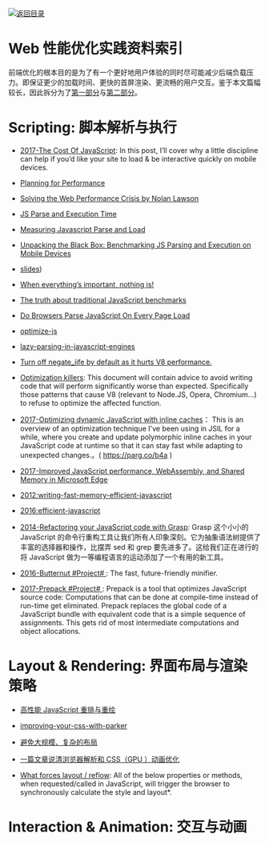 [![返回目录](https://parg.co/UGo)](https://parg.co/b4z) 


# Web 性能优化实践资料索引

前端优化的根本目的是为了有一个更好地用户体验的同时尽可能减少后端负载压力。即保证更少的加载时间、更快的首屏渲染、更流畅的用户交互。鉴于本文篇幅较长，因此拆分为了[第一部分](.Web-Performance-Reference.md)与[第二部分](./Web-Performance-Reference.2.md)。

# Scripting: 脚本解析与执行

* [2017-The Cost Of JavaScript](https://parg.co/UEm): In this post, I’ll cover why a little discipline can help if you’d like your site to load & be interactive quickly on mobile devices.

* [Planning for Performance](https://www.youtube.com/watch?v=RWLzUnESylc)

* [Solving the Web Performance Crisis by Nolan Lawson](https://twitter.com/MSEdgeDev/status/819985530775404544)

* [JS Parse and Execution Time](https://timkadlec.com/2014/09/js-parse-and-execution-time/)

* [Measuring Javascript Parse and Load](http://carlos.bueno.org/2010/02/measuring-javascript-parse-and-load.html)

* [Unpacking the Black Box: Benchmarking JS Parsing and Execution on Mobile Devices](https://www.safaribooksonline.com/library/view/velocity-conference-new/9781491900406/part78.html)

- [slides](https://speakerdeck.com/desp/unpacking-the-black-box-benchmarking-js-parsing-and-execution-on-mobile-devices))

* [When everything’s important, nothing is!](https://aerotwist.com/blog/when-everything-is-important-nothing-is/)

* [The truth about traditional JavaScript benchmarks](http://benediktmeurer.de/2016/12/16/the-truth-about-traditional-javascript-benchmarks/)

* [Do Browsers Parse JavaScript On Every Page Load](http://stackoverflow.com/questions/1096907/do-browsers-parse-javascript-on-every-page-load/)

* [optimize-js](https://github.com/nolanlawson/optimize-js)

* [lazy-parsing-in-javascript-engines](https://ariya.io/2012/07/lazy-parsing-in-javascript-engines)

* [Turn off negate_iife by default as it hurts V8 performance.](https://github.com/mishoo/UglifyJS2/issues/886)

- [Optimization killers](https://github.com/petkaantonov/bluebird/wiki/Optimization-killers): This document will contain advice to avoid writing code that will perform significantly worse than expected. Specifically those patterns that cause V8 (relevant to Node.JS, Opera, Chromium...) to refuse to optimize the affected function.

- [2017-Optimizing dynamic JavaScript with inline caches](https://parg.co/b4a)： This is an overview of an optimization technique I've been using in JSIL for a while, where you create and update polymorphic inline caches in your JavaScript code at runtime so that it can stay fast while adapting to unexpected changes.。( https://parg.co/b4a )

- [2017-Improved JavaScript performance, WebAssembly, and Shared Memory in Microsoft Edge](https://parg.co/bfk)

* [2012:writing-fast-memory-efficient-javascript](https://www.smashingmagazine.com/2012/11/writing-fast-memory-efficient-javascript/)

* [2016:efficient-javascript](https://medium.com/@xilefmai/efficient-javascript-14a11651d563#.i6494k3bl)

* [2014-Refactoring your JavaScript code with Grasp](http://www.graspjs.com/blog/2014/01/07/refactoring-javascript-with-grasp): Grasp 这个小小的 JavaScript 的命令行重构工具让我们所有人印象深刻。它为抽象语法树提供了丰富的选择器和操作，比摆弄 sed 和 grep 要先进多了。这给我们正在进行的将 JavaScript 做为一等编程语言的运动添加了一个有用的新工具。

* [2016-Butternut #Project# ](https://github.com/Rich-Harris/butternut): The fast, future-friendly minifier.

* [2017-Prepack #Project# ](https://prepack.io/): Prepack is a tool that optimizes JavaScript source code: Computations that can be done at compile-time instead of run-time get eliminated. Prepack replaces the global code of a JavaScript bundle with equivalent code that is a simple sequence of assignments. This gets rid of most intermediate computations and object allocations.

# Layout & Rendering: 界面布局与渲染策略

* [高性能 JavaScript 重排与重绘](http://www.cnblogs.com/zichi/p/4720000.html)

* [improving-your-css-with-parker](http://csswizardry.com/2016/06/improving-your-css-with-parker/)

* [避免大规模、复杂的布局](https://developers.google.com/web/fundamentals/performance/rendering/?hl=zh-cn)

- [一篇文章说清浏览器解析和 CSS（GPU ）动画优化](https://segmentfault.com/a/1190000008015671)

- [What forces layout / reflow](https://gist.github.com/paulirish/5d52fb081b3570c81e3a): All of the below properties or methods, when requested/called in JavaScript, will trigger the browser to synchronously calculate the style and layout\*.

# Interaction & Animation: 交互与动画
